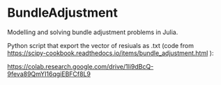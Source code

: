 # BundleAdjustment
Modelling and solving bundle adjustment problems in Julia.

Python script that export the vector of resiuals as .txt (code from https://scipy-cookbook.readthedocs.io/items/bundle_adjustment.html ):

https://colab.research.google.com/drive/1li9dBcQ-9feva89QmYI16qgiEBFCf8L9
